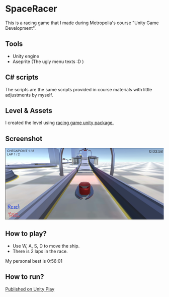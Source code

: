 # SpaceRacer

This is a racing game that I made during Metropolia's
course "Unity Game Development".

## Tools

- Unity engine
- Aseprite (The ugly menu texts :D )

## C# scripts

The scripts are the same scripts provided in course materials
with little adjustments by myself.

## Level & Assets

I created the level using [racing game unity package.](https://vw4.viope.com/content/cf6f18df0f169c88e526397983a7c966b9c2cf3c/Racing%20game%20package.unitypackage)

## Screenshot

![spaceracer]

## How to play?

- Use W, A, S, D to move the ship.
- There is 2 laps in the race.

My personal best is 0:56:01

## How to run?

[Published on Unity Play](https://play.unity.com/mg/other/spaceracer)

[spaceracer]: screenshots/SpacerRac.jpg
